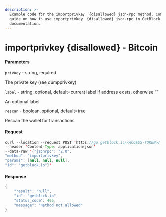 ```yaml
---
description: >-
  Example code for the importprivkey  {disallowed} json-rpc method. Сomplete
  guide on how to use importprivkey  {disallowed} json-rpc in GetBlock.io Web3
  documentation.
---
```


# importprivkey {disallowed} - Bitcoin

#### Parameters

`privkey` - string, required

The private key (see dumpprivkey)

`label` - string, optional, default=current label if address exists, otherwise “”

An optional label

`rescan` - boolean, optional, default=true

Rescan the wallet for transactions

#### Request

```java
curl --location --request POST 'https://go.getblock.io/<ACCESS-TOKEN>/' 
--header 'Content-Type: application/json' 
--data-raw '{"jsonrpc": "2.0",
"method": "importprivkey",
"params": [null, null, null],
"id": "getblock.io"}'
```

#### Response

```java
{
    "result": "null",
    "id": "getblock.io",
    "status_code": 405,
    "message": "Method not allowed"
}
```
